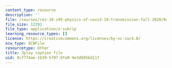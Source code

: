 ```yaml
---
content_type: resource
description: ''
file: /courses/res-10-s95-physics-of-covid-19-transmission-fall-2020/9cf774ae1b3957979fe04e3d6056d117_kmpde1ZIqKA.vtt
file_size: 12291
file_type: application/x-subrip
learning_resource_types: []
license: https://creativecommons.org/licenses/by-nc-sa/4.0/
ocw_type: OCWFile
resourcetype: Other
title: 3play caption file
uid: 9cf774ae-1b39-5797-9fe0-4e3d6056d117
---
```

